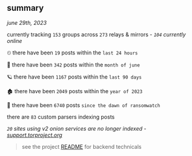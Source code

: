 
## summary
_june 29th, 2023_

currently tracking `153` groups across `273` relays & mirrors - _`104` currently online_

⏲ there have been `19` posts within the `last 24 hours`

🦈 there have been `342` posts within the `month of june`

🪐 there have been `1167` posts within the `last 90 days`

🏚 there have been `2049` posts within the `year of 2023`

🦕 there have been `6740` posts `since the dawn of ransomwatch`

there are `83` custom parsers indexing posts

_`20` sites using v2 onion services are no longer indexed - [support.torproject.org](https://support.torproject.org/onionservices/v2-deprecation/)_

> see the project [README](https://github.com/joshhighet/ransomwatch#ransomwatch--) for backend technicals
